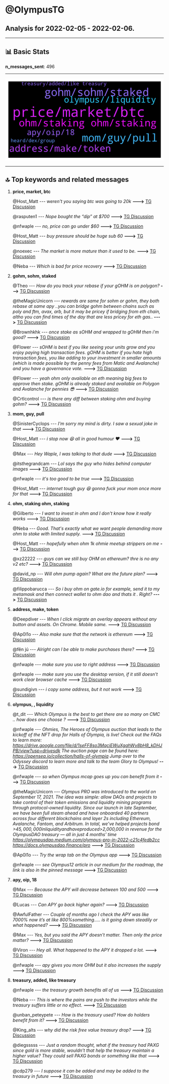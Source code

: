 # **@OlympusTG**
 ## Analysis for **2022-02-05** - **2022-02-06**.

---

## 📊 **Basic Stats**

**n_messages_sent**: 496

---
![wordcloud](OlympusTG_1Days_wordcloud.png)

---


## 🔝 **Top keywords and related messages**

1. **price, market, btc**

    @Host_Matt --- *weren't you saying btc was going to 20k* **--->** [TG Discussion](https://t.me/OlympusTG/180099)

    @rasputen1 --- *Nope bought the “dip” at $700* **--->** [TG Discussion](https://t.me/OlympusTG/179702)

    @nfwaple --- *no, price can go under $60* **--->** [TG Discussion](https://t.me/OlympusTG/179872)

    @Host_Matt --- *buy pressure should be huge sub 60* **--->** [TG Discussion](https://t.me/OlympusTG/179882)

    @noexec --- *The market is more mature than it used to be.* **--->** [TG Discussion](https://t.me/OlympusTG/180144)

    @Neba --- *Which is bad for price recovery* **--->** [TG Discussion](https://t.me/OlympusTG/180684)

2. **gohm, sohm, staked**

    @Theo --- *How do you track your rebase if your gOHM is on polygon?* **--->** [TG Discussion](https://t.me/OlympusTG/179709)

    @theMagicUnicorn --- *rewards are same for sohm or gohm, they both rebase at same apy ..you can bridge gohm between chains such as poly and ftm, avax, arb, but it may be pricey if bridging from eth chain, altho you can find times of the day that are less pricey for eth gas..* **--->** [TG Discussion](https://t.me/OlympusTG/180354)

    @Brownhkhk --- *once stake as sOHM and wrapped to gOHM then i'm good?* **--->** [TG Discussion](https://t.me/OlympusTG/180867)

    @Flower --- *sOHM is best if you like seeing your units grow and you enjoy paying high transaction fees. gOHM is better if you hate high transaction fees, you like adding to your investment in smaller amounts (which is made possible by the penny fees from Matic and Avalanche) and you have a governance vote.* **--->** [TG Discussion](https://t.me/OlympusTG/180749)

    @Flower --- *yeah ohm only available on eth meaning big fees to approve then stake. gOHM is already staked and available on Polygon and Avalanche for pennies 😎* **--->** [TG Discussion](https://t.me/OlympusTG/180257)

    @Crtlcontrol --- *is there any diff between staking ohm and buying gohm?* **--->** [TG Discussion](https://t.me/OlympusTG/180098)

3. **mom, guy, pull**

    @SinisterCyclops --- *I'm sorry my mind is dirty. I saw a sexual joke in that* **--->** [TG Discussion](https://t.me/OlympusTG/180774)

    @Host_Matt --- *i stop now 😆 all in good humour ❤️* **--->** [TG Discussion](https://t.me/OlympusTG/179626)

    @Max --- *Hey Waple, I was talking to that dude* **--->** [TG Discussion](https://t.me/OlympusTG/179688)

    @itsthegrandcam --- *Lol says the guy who hides behind computer images* **--->** [TG Discussion](https://t.me/OlympusTG/179608)

    @nfwaple --- *it's too good to be true* **--->** [TG Discussion](https://t.me/OlympusTG/180845)

    @Host_Matt --- *internet tough guy 😆 gonna fuck your mom once more for that* **--->** [TG Discussion](https://t.me/OlympusTG/179612)

4. **ohm, staking ohm, staking**

    @Gilberto --- *I want to invest in ohm and I don't know how it really works* **--->** [TG Discussion](https://t.me/OlympusTG/179720)

    @Neba --- *Good. That's exactly what we want people demanding more ohm to stake with limited supply.* **--->** [TG Discussion](https://t.me/OlympusTG/180712)

    @Host_Matt --- *hopefully when ohm 1k ohmie meetup strippers on me* **--->** [TG Discussion](https://t.me/OlympusTG/179818)

    @xz22222 --- *guys can we still buy OHM on ethereum? thre is no any v2 etc?* **--->** [TG Discussion](https://t.me/OlympusTG/180269)

    @david_np --- *Will ohm pump again? What are the future plan?* **--->** [TG Discussion](https://t.me/OlympusTG/179690)

    @filippobarucca --- *So i buy ohm on gate.io for example, send it to my metamask and then connect wallet to ohm dao and thats it . Right?* **--->** [TG Discussion](https://t.me/OlympusTG/180205)

5. **address, make, token**

    @Deepdiver --- *When I click migrate an overlay appears without any button and assets. On Chrome. Mobile same.* **--->** [TG Discussion](https://t.me/OlympusTG/180375)

    @Ap0l1o --- *Also make sure that the network is ethereum* **--->** [TG Discussion](https://t.me/OlympusTG/180382)

    @fěn jú --- *Alright can I be able to make purchases there?* **--->** [TG Discussion](https://t.me/OlympusTG/179839)

    @nfwaple --- *make sure you use to right address* **--->** [TG Discussion](https://t.me/OlympusTG/180581)

    @nfwaple --- *make sure you use the desktop version, if it still doesn't work clear browser cache* **--->** [TG Discussion](https://t.me/OlympusTG/180571)

    @sundigivn --- *i copy some address, but ít not work* **--->** [TG Discussion](https://t.me/OlympusTG/180580)

6. **olympus, , liquidity**

    @t_dit --- *Which Olympus is the best to get there are so many on CMC .. how does one choose ?* **--->** [TG Discussion](https://t.me/OlympusTG/180886)

    @nfwaple --- *Ohmies, The Heroes of Olympus auction that leads to the kickoff of the NFT drop for Halls of Olympia, is live!  Check out the FAQs to learn more: https://drive.google.com/file/d/1seFF8so3MqciEWuXgahWv8bH8_kDHJPB/view?usp=drivesdk  The auction page can be found here: https://opensea.io/collection/halls-of-olympia  Jump over to the Odyssey discord to learn more and talk to the team  Glory to Olympus!* **--->** [TG Discussion](https://t.me/OlympusTG/180553)

    @nfwaple --- *so when Olympus mcap goes up you can benefit from it* **--->** [TG Discussion](https://t.me/OlympusTG/179707)

    @theMagicUnicorn --- *Olympus PRO was introduced to the world on September 17, 2021. The idea was simple: allow DAOs and projects to take control of their token emissions and liquidity mining programs through protocol-owned liquidity. Since our launch in late September, we have been full steam ahead and have onboarded 40 partners across four different blockchains and layer 2s including Ethereum, Avalanche, Fantom, and Arbitrum. In total, we’ve helped projects bond >$45,000,000 in liquidity and have produced >$2,000,000 in revenue for the OlympusDAO treasury — all in just 4 months’ time    https://olympusdao.medium.com/olympus-pro-in-2022-c21c4fedb2cc     https://docs.olympusdao.finance/pro* **--->** [TG Discussion](https://t.me/OlympusTG/180757)

    @Ap0l1o --- *Try the wrap tab on the Olympus app* **--->** [TG Discussion](https://t.me/OlympusTG/180381)

    @nfwaple --- *see Olympus12 article in our medium for the roadmap, the link is also in the pinned message* **--->** [TG Discussion](https://t.me/OlympusTG/179699)

7. **apy, oip, 18**

    @Max --- *Because the APY will decrease between 100 and 500* **--->** [TG Discussion](https://t.me/OlympusTG/179703)

    @Lucas --- *Can APY go back higher again?* **--->** [TG Discussion](https://t.me/OlympusTG/179889)

    @AwfulFather --- *Couple of months ago I check the APY  was like 7000% now it’s at like 800%something….. is it going down steadily or what happened?* **--->** [TG Discussion](https://t.me/OlympusTG/180666)

    @Max --- *Yes, but you said the APY doesn't matter. Then only the price matter?* **--->** [TG Discussion](https://t.me/OlympusTG/179729)

    @Viron --- *Hey all. What happened to the APY it dropped a lot.* **--->** [TG Discussion](https://t.me/OlympusTG/180358)

    @nfwaple --- *apy gives you more OHM but it also increases the supply* **--->** [TG Discussion](https://t.me/OlympusTG/179730)

8. **treasury, added, like treasury**

    @nfwaple --- *the treasury growth benefits all of us* **--->** [TG Discussion](https://t.me/OlympusTG/180724)

    @Neba --- *This is where the pains are push to the investors while the treasury suffers little  or no effect.* **--->** [TG Discussion](https://t.me/OlympusTG/180721)

    @unban_peteypete --- *How is the treasury used? How do holders benefit from it?* **--->** [TG Discussion](https://t.me/OlympusTG/180397)

    @King_alts --- *why did the risk free value treasury drop?* **--->** [TG Discussion](https://t.me/OlympusTG/179968)

    @diegsssss --- *Just a random thought, what if the treasury had PAXG since gold is more stable, wouldn’t that help the treasury maintain a higher value? They could sell PAXG bonds or something like that* **--->** [TG Discussion](https://t.me/OlympusTG/180897)

    @cdp279 --- *I suppose it can be added and may be added to the treasury in future* **--->** [TG Discussion](https://t.me/OlympusTG/180901)


